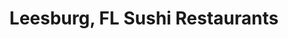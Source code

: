 ---
layout: city
title: Leesburg, FL Sushi Restaurants
permalink: /florida/leesburg/
stateAbbr: FL
stateName: Florida
cityName: Leesburg
---